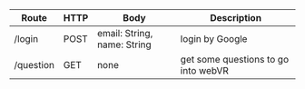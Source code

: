 | Route     | HTTP | Body                        | Description                         |
| --------- | ---- | --------------------------- | ----------------------------------- |
| /login    | POST | email: String, name: String | login by Google                     |
| /question | GET  | none                        | get some questions to go into webVR |
